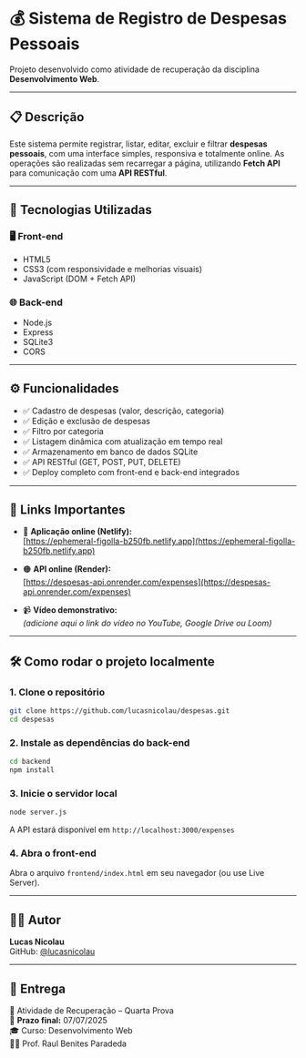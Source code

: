 # 💰 Sistema de Registro de Despesas Pessoais

Projeto desenvolvido como atividade de recuperação da disciplina **Desenvolvimento Web**.

---

## 📋 Descrição

Este sistema permite registrar, listar, editar, excluir e filtrar **despesas pessoais**, com uma interface simples, responsiva e totalmente online. As operações são realizadas sem recarregar a página, utilizando **Fetch API** para comunicação com uma **API RESTful**.

---

## 🚀 Tecnologias Utilizadas

### 🖥️ Front-end
- HTML5
- CSS3 (com responsividade e melhorias visuais)
- JavaScript (DOM + Fetch API)

### 🌐 Back-end
- Node.js
- Express
- SQLite3
- CORS

---

## ⚙️ Funcionalidades

- ✅ Cadastro de despesas (valor, descrição, categoria)
- ✅ Edição e exclusão de despesas
- ✅ Filtro por categoria
- ✅ Listagem dinâmica com atualização em tempo real
- ✅ Armazenamento em banco de dados SQLite
- ✅ API RESTful (GET, POST, PUT, DELETE)
- ✅ Deploy completo com front-end e back-end integrados

---

## 🔗 Links Importantes

- 🔵 **Aplicação online (Netlify):**  
  [https://ephemeral-figolla-b250fb.netlify.app](https://ephemeral-figolla-b250fb.netlify.app)

- 🟠 **API online (Render):**  
  [https://despesas-api.onrender.com/expenses](https://despesas-api.onrender.com/expenses)

- 📹 **Vídeo demonstrativo:**  
  *(adicione aqui o link do vídeo no YouTube, Google Drive ou Loom)*

---

## 🛠️ Como rodar o projeto localmente

### 1. Clone o repositório
```bash
git clone https://github.com/lucasnicolau/despesas.git
cd despesas
```

### 2. Instale as dependências do back-end
```bash
cd backend
npm install
```

### 3. Inicie o servidor local
```bash
node server.js
```

A API estará disponível em `http://localhost:3000/expenses`

### 4. Abra o front-end

Abra o arquivo `frontend/index.html` em seu navegador (ou use Live Server).

---

## 👨‍💻 Autor

**Lucas Nicolau**  
GitHub: [@lucasnicolau](https://github.com/lucasnicolau)

---

## 📅 Entrega

📌 Atividade de Recuperação – Quarta Prova  
📆 **Prazo final:** 07/07/2025  
🎓 Curso: Desenvolvimento Web  
👨‍🏫 Prof. Raul Benites Paradeda